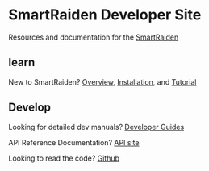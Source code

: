 # SmartRaiden Developer Site
Resources and documentation for the [SmartRaiden](https://github.com/SmartMeshFoundation/SmartRaiden)
## learn
New to SmartRaiden?  [Overview](./overview.md),  [Installation](./installation_guide.md), and  [Tutorial](./api_walkthrough.md)

## Develop
Looking for detailed dev manuals?  [Developer Guides](./spec.md)

API Reference Documentation?  [API site](./rest_api.md)


Looking to read the code?  [Github](https://github.com/SmartMeshFoundation/SmartRaiden)

